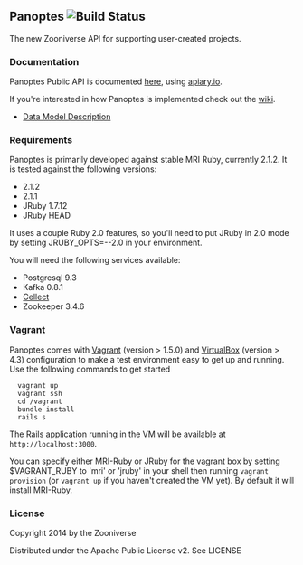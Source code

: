 ## Panoptes ![Build Status](https://travis-ci.org/zooniverse/Panoptes.svg?branch=master)

The new Zooniverse API for supporting user-created projects. 

### Documentation

Panoptes Public API is documented [here](http://docs.panoptesapi.apiary.io), using [apiary.io](http://apiary.io).

If you're interested in how Panoptes is implemented check out the [wiki](https://github.com/zooniverse/Panoptes/wiki).

* [Data Model Description](https://github.com/zooniverse/Panoptes/wiki/DataModel)

### Requirements

Panoptes is primarily developed against stable MRI Ruby, currently 2.1.2. It is tested against the following versions:
* 2.1.2
* 2.1.1
* JRuby 1.7.12
* JRuby HEAD

It uses a couple Ruby 2.0 features, so you'll need to put JRuby in 2.0 mode by setting JRUBY_OPTS=--2.0 in your environment. 

You will need the following services available:
* Postgresql 9.3
* Kafka 0.8.1
* [Cellect](https://github.com/parrish/Cellect)
* Zookeeper 3.4.6

### Vagrant

Panoptes comes with [Vagrant](http://vagrantup.com) (version > 1.5.0) and [VirtualBox](https://www.virtualbox.org/) (version > 4.3) configuration to make a test environment easy to get up and running. Use the following commands to get started

      vagrant up
      vagrant ssh
      cd /vagrant
      bundle install
      rails s

The Rails application running in the VM will be available at `http://localhost:3000`.

You can specify either MRI-Ruby or JRuby for the vagrant box by setting $VAGRANT_RUBY to 'mri' or 'jruby' in your shell then running `vagrant provision` (or `vagrant up` if you haven't created the VM yet). By default it will install MRI-Ruby.

### License

Copyright 2014 by the Zooniverse

Distributed under the Apache Public License v2. See LICENSE
